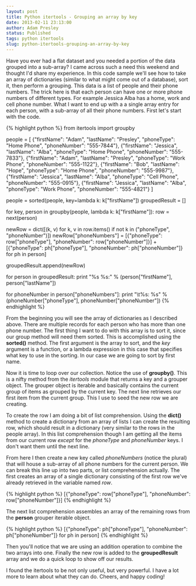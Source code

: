 ```yaml
---
layout: post
title: Python itertools - Grouping an array by key
date: 2013-02-11 23:13:00
author: Adam Presley
status: Published
tags: python itertools
slug: python-itertools-grouping-an-array-by-key
---
```

Have you ever had a flat dataset and you needed a portion of the data
grouped into a sub-array? I came across such a need this weekend and
thought I'd share my experience. In this code sample we'll see how to
take an array of dictionaries (similar to what might come out of a
database), sort it, then perform a grouping. This data is a list of
people and their phone numbers. The trick here is that each person can
have one or more phone numbers of different types. For example Jessica
Alba has a home, work and cell phone number. What I want to end up with
a a single array entry for each person, with a sub-array of all their
phone numbers. First let's start with the code.  
  
{% highlight python %}
from itertools import groupby

people = [
  {"firstName": "Adam", "lastName": "Presley", "phoneType": "Home Phone", "phoneNumber": "555-7844"},
  {"firstName": "Jessica", "lastName": "Alba", "phoneType": "Home Phone", "phoneNumber": "555-7833"},
  {"firstName": "Adam", "lastName": "Presley", "phoneType": "Work Phone", "phoneNumber": "555-1122"},
  {"firstName": "Bob", "lastName": "Hope", "phoneType": "Home Phone", "phoneNumber": "555-9987"},
  {"firstName": "Jessica", "lastName": "Alba", "phoneType": "Cell Phone", "phoneNumber": "555-0915"},
  {"firstName": "Jessica", "lastName": "Alba", "phoneType": "Work Phone", "phoneNumber": "555-4821"}
]

people = sorted(people, key=lambda k: k["firstName"])
groupedResult = []

for key, person in groupby(people, lambda k: k["firstName"]):
  row = next(person)

  newRow = dict([(k, v) for k, v in row.items() if not k in ("phoneType", "phoneNumber")])
  newRow["phoneNumbers"] = [{"phoneType": row["phoneType"], "phoneNumber": row["phoneNumber"]}] + [{"phoneType": ph["phoneType"], "phoneNumber": ph["phoneNumber"]} for ph in person]

  groupedResult.append(newRow)

for person in groupedResult:
  print "%s %s:" % (person["firstName"], person["lastName"])

  for phoneNumber in person["phoneNumbers"]:
     print "\t%s: %s" % (phoneNumber["phoneType"], phoneNumber["phoneNumber"])
{% endhighlight %}

From the beginning you will see the array of dictionaries as I described above. There are multiple records for each person who has more than one phone number. The first thing I want to do with this array is to sort it, since our group method will need them sorted. This is accomplished using the **sorted()** method. The first argument is the array to sort, and the *key* argument is a function, or a lambda expression in this case that specifies what key to use in the sorting. In our case we are
going to sort by first name.  
  
Now it is time to loop over our collection. Notice the use of **groupby()**. This is a nifty method from the *itertools* module that
returns a key and a grouper object. The grouper object is iterable and basically contains the current group of items as grouped by the current key. The next line retrieves our first item from the current group. This I use to seed the new row we are creating.  
  
To create the row I am doing a bit of list comprehension. Using the **dict()** method to create a dictionary from an array of lists I can
create the resulting row, which should result in a dictionary (very similar to the rows in the people array). In this list comprehension
though I am getting all the items from our current row *except* for the *phoneType* and *phoneNumber* keys. I don't want them until the next line.  
  
From here I then create a new key called *phoneNumbers* (notice the plural) that will house a sub-array of all phone numbers for the current person. We can break this line up into two parts, or list comprehension actually. The first creates an array of a single dictionary consisting of the first row we've already retrieved in the variable named *row*.  
  
{% highlight python %}
[{"phoneType": row["phoneType"], "phoneNumber": row["phoneNumber"]}]
{% endhighlight %}

The next list comprehension assembles an array of the remaining rows
from the **person** grouper iterable object.  
  
{% highlight python %}
[{"phoneType": ph["phoneType"], "phoneNumber": ph["phoneNumber"]} for ph in person]
{% endhighlight %}

Then you'll notice that we are using an addition operation to combine the two arrays into one. Finally the new row is added to the
**groupedResult** array and we do a quick loop to show off our results.  
  
I found the itertools to be not only useful, but very powerful. I have a lot more to learn about what they can do. Cheers, and happy coding!

